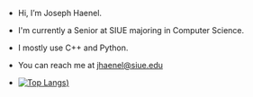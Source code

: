 - Hi, I’m Joseph Haenel.
- I'm currently a Senior at SIUE majoring in Computer Science.
- I mostly use C++ and Python.
- You can reach me at jhaenel@siue.edu

- [![Top Langs](https://github-readme-stats.vercel.app/api/top-langs/?username=josephhaenel&layout=donut-vertical))](https://github.com/josephhaenel/github-readme-stats)
